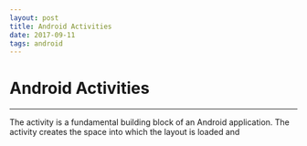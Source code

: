 ```yaml
---
layout: post
title: Android Activities
date: 2017-09-11
tags: android
---
```


# Android Activities
--------------------------

The activity is a fundamental building block of an Android application.  The activity creates the space into which the layout is loaded and 

